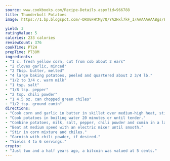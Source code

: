 ```yaml
---
source: www.cookbooks.com/Recipe-Details.aspx?id=966788
title: Thunderbolt Potatoes
image: https://1.bp.blogspot.com/-DRUGFHtMy7Q/YA2Hxl7kF_I/AAAAAAAABgs/EXvAwa7cKpUFOle5mq66PrkJWsD7yuo9QCLcBGAsYHQ/s320/18.png

yield: 3
ratingValue: 5
calories: 233 calories
reviewCount: 376
cookTime: PT2H
prepTime: PT38M
ingredients:
- "1 c. fresh yellow corn, cut from cob about 2 ears"
- "2 cloves garlic, minced"
- "2 Tbsp. butter, melted"
- "4 large baking potatoes, peeled and quartered about 2 3/4 lb."
- "1/2 to 3/4 c. warm milk"
- "1 tsp. salt"
- "1/8 tsp. pepper"
- "2 tsp. chili powder"
- "1 4.5 oz. can chopped green chiles"
- "1/2 tsp. ground cumin"
directions:
- "Cook corn and garlic in butter in skillet over medium-high heat, stirring constantly, until tender; set aside."
- "Cook potatoes in boiling water 20 minutes or until tender."
- "Combine potatoes, milk, salt, pepper, chili powder and cumin in a large bowl."
- "Beat at medium speed with an electric mixer until smooth."
- "Stir in corn mixture and chiles."
- "Garnish with chili powder, if desired."
- "Yields 4 to 6 servings."
crypto:
- "Just two and a half years ago, a bitcoin was valued at 5 cents."
---
```

